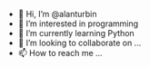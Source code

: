 - 👋 Hi, I’m @alanturbin
- 👀 I’m interested in programming
- 🌱 I’m currently learning Python
- 💞️ I’m looking to collaborate on ...
- 📫 How to reach me ...

<!---
alanturbin/alanturbin is a ✨ special ✨ repository because its `README.md` (this file) appears on your GitHub profile.
You can click the Preview link to take a look at your changes.
--->
